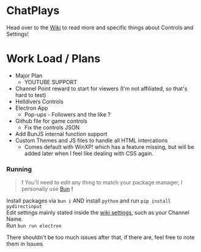 # ChatPlays
Head over to the [Wiki](https://github.com/AlgorithmicPolicyIndex/ChatPlays/wiki) to read more and specific things about Controls and Settings!


# Work Load / Plans
 - Major Plan
	- YOUTUBE SUPPORT
 - Channel Point reward to start for viewers (I'm not affiliated, so that's hard to test)
 - Helldivers Controls
 - Electron App
 	- Pop-ups - Followers and the like ?
 - Github file for game controls
	- Fix the controls JSON
 - Add BunJS internal function support
 - Custom Themes and JS files to handle all HTML intercations
	- Comes default with WinXP! which has a feature missing, but will be added later when I feel like dealing with CSS again.

### Running
> **!** You'll need to edit any thing to match your package manager, I personally use [Bun](https://bun.sh) **!**

Install packages via `bun i` AND install `python` and run `pip install pydirectinput`  
Edit settings mainly stated inside the [wiki settings](https://github.com/AlgorithmicPolicyIndex/ChatPlays/wiki/Settings#main-settings), such as your Channel Name.  
Run `bun run electron`  

There shouldn't be too much issues after that, if there are, feel free to note them in Issues